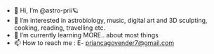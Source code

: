 - 👋 Hi, I’m @astro-prii🪐
- 👀 I’m interested in astrobiology, music, digital art and 3D sculpting, cooking, reading, travelling etc.
- 🌱 I’m currently learning MORE.. about most things
- 📫 How to reach me : E- priancagovender7@gmail.com

<!---
astro-prii/astro-prii is a ✨ special ✨ repository because its `README.md` (this file) appears on your GitHub profile.
You can click the Preview link to take a look at your changes.
--->
